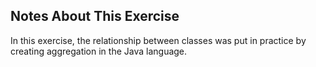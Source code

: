 ## Notes About This Exercise

In this exercise, the relationship between classes was put in practice by creating aggregation in the Java language.